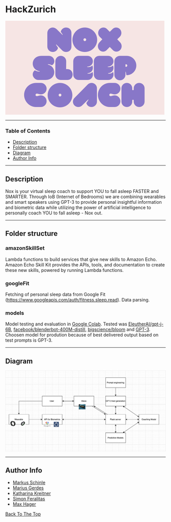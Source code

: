 # HackZurich

![Project Image](profile.png)

---

### Table of Contents

- [Description](#description)
- [Folder structure](#how-to-use)
- [Diagram](#diagram)
- [Author Info](#author-info)

---

## Description

Nox is your virtual sleep coach to support YOU to fall asleep FASTER and SMARTER. Through IoB (Internet of Bedrooms) we are combining wearables and smart speakers using GPT-3 to provide personal insightful information and biometric data while utilizing the power of artificial intelligence to personally coach YOU to fall asleep - Nox out.

---

## Folder structure

### amazonSkillSet

Lambda functions to build services that give new skills to Amazon Echo. Amazon Echo Skill Kit provides the APIs, tools, and documentation to create these new skills, powered by running Lambda functions.

### googleFit

Fetching of personal sleep data from Google Fit (https://www.googleapis.com/auth/fitness.sleep.read). Data parsing.

### models 

Model testing and evaluation in [Google Colab](https://colab.research.google.com/drive/1JqCWDZx6_NY8sxCxCiGvXlV9dTdaSSia?usp=sharing). Tested was [EleutherAI/gpt-j-6B](https://huggingface.co/EleutherAI/gpt-j-6B), [facebook/blenderbot-400M-distill](facebook/blenderbot-400M-distill), [bigscience/bloom](https://huggingface.co/bigscience/bloom) and [GPT-3](https://beta.openai.com/playground). Choosen model for prodution because of best delivered output based on test prompts is GPT-3.

---

## Diagram

![image](Diagram.jpg)

---

## Author Info

- [Markus Schinle](https://github.com/maschinle)
- [Marius Gerdes](https://github.com/nobodyz)
- [Katharina Kreitner](https://github.com/Katharina2K)
- [Simon Feralitas](https://github.com/Feralitas)
- [Max Hager](https://github.com/yachty66)

[Back To The Top](#read-me-template)

